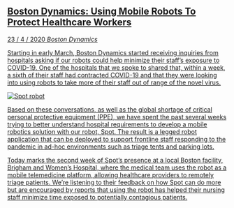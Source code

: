 <a class='link' href='https://www.bostondynamics.com/COVID-19'>
<article>

## Boston Dynamics: Using Mobile Robots To Protect Healthcare Workers

<time datetime=2020-04-23>23 / 4 / 2020</time>
<em class='source'>Boston Dynamics</em>

Starting in early March, Boston Dynamics started receiving inquiries from
hospitals asking if our robots could help minimize their staff’s exposure to
COVID-19. One of the hospitals that we spoke to shared that, within a week, a
sixth of their staff had contracted COVID-19 and that they were looking into
using robots to take more of their staff out of range of the novel virus.

![Spot robot](spot-robot.jpg 'Spot robot')

Based on these conversations, as well as the global shortage of critical
personal protective equipment (PPE), we have spent the past several weeks
trying to better understand hospital requirements to develop a mobile robotics
solution with our robot, Spot. The result is a legged robot application that
can be deployed to support frontline staff responding to the pandemic in ad-hoc
environments such as triage tents and parking lots.

Today marks the second week of Spot’s presence at a local Boston facility,
Brigham and Women’s Hospital, where the medical team uses the robot as a mobile
telemedicine platform, allowing healthcare providers to remotely triage
patients. We’re listening to their feedback on how Spot can do more but are
encouraged by reports that using the robot has helped their nursing staff
minimize time exposed to potentially contagious patients.

</article>
</a>
